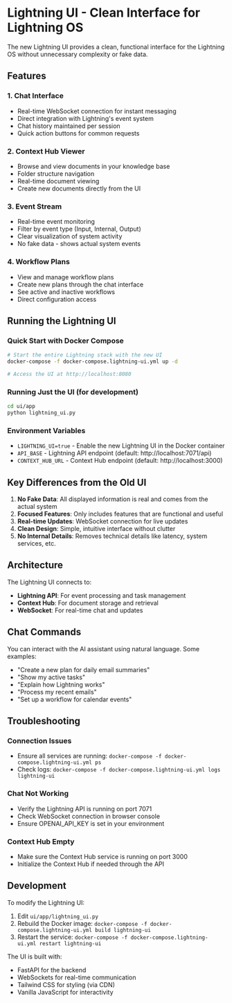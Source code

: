# Lightning UI - Clean Interface for Lightning OS

The new Lightning UI provides a clean, functional interface for the Lightning OS without unnecessary complexity or fake data.

## Features

### 1. **Chat Interface**
- Real-time WebSocket connection for instant messaging
- Direct integration with Lightning's event system
- Chat history maintained per session
- Quick action buttons for common requests

### 2. **Context Hub Viewer**
- Browse and view documents in your knowledge base
- Folder structure navigation
- Real-time document viewing
- Create new documents directly from the UI

### 3. **Event Stream**
- Real-time event monitoring
- Filter by event type (Input, Internal, Output)
- Clear visualization of system activity
- No fake data - shows actual system events

### 4. **Workflow Plans**
- View and manage workflow plans
- Create new plans through the chat interface
- See active and inactive workflows
- Direct configuration access

## Running the Lightning UI

### Quick Start with Docker Compose

```bash
# Start the entire Lightning stack with the new UI
docker-compose -f docker-compose.lightning-ui.yml up -d

# Access the UI at http://localhost:8080
```

### Running Just the UI (for development)

```bash
cd ui/app
python lightning_ui.py
```

### Environment Variables

- `LIGHTNING_UI=true` - Enable the new Lightning UI in the Docker container
- `API_BASE` - Lightning API endpoint (default: http://localhost:7071/api)
- `CONTEXT_HUB_URL` - Context Hub endpoint (default: http://localhost:3000)

## Key Differences from the Old UI

1. **No Fake Data**: All displayed information is real and comes from the actual system
2. **Focused Features**: Only includes features that are functional and useful
3. **Real-time Updates**: WebSocket connection for live updates
4. **Clean Design**: Simple, intuitive interface without clutter
5. **No Internal Details**: Removes technical details like latency, system services, etc.

## Architecture

The Lightning UI connects to:
- **Lightning API**: For event processing and task management
- **Context Hub**: For document storage and retrieval
- **WebSocket**: For real-time chat and updates

## Chat Commands

You can interact with the AI assistant using natural language. Some examples:

- "Create a new plan for daily email summaries"
- "Show my active tasks"
- "Explain how Lightning works"
- "Process my recent emails"
- "Set up a workflow for calendar events"

## Troubleshooting

### Connection Issues
- Ensure all services are running: `docker-compose -f docker-compose.lightning-ui.yml ps`
- Check logs: `docker-compose -f docker-compose.lightning-ui.yml logs lightning-ui`

### Chat Not Working
- Verify the Lightning API is running on port 7071
- Check WebSocket connection in browser console
- Ensure OPENAI_API_KEY is set in your environment

### Context Hub Empty
- Make sure the Context Hub service is running on port 3000
- Initialize the Context Hub if needed through the API

## Development

To modify the Lightning UI:

1. Edit `ui/app/lightning_ui.py`
2. Rebuild the Docker image: `docker-compose -f docker-compose.lightning-ui.yml build lightning-ui`
3. Restart the service: `docker-compose -f docker-compose.lightning-ui.yml restart lightning-ui`

The UI is built with:
- FastAPI for the backend
- WebSockets for real-time communication
- Tailwind CSS for styling (via CDN)
- Vanilla JavaScript for interactivity
